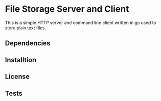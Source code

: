 # File Storage Server and Client
This is a simple HTTP server and command line client written in go used to store plain text files.

## Dependencies

## Installtion

## License

## Tests
